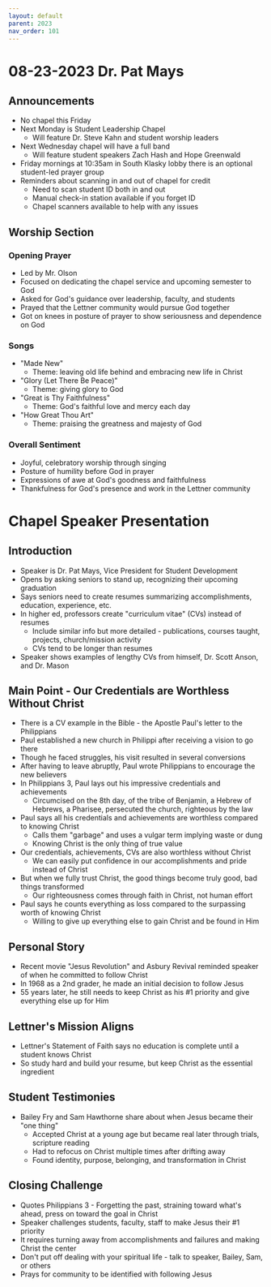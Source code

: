 ```yaml
---
layout: default
parent: 2023
nav_order: 101
---
```


# 08-23-2023 Dr. Pat Mays



## Announcements

- No chapel this Friday
- Next Monday is Student Leadership Chapel 
  - Will feature Dr. Steve Kahn and student worship leaders
- Next Wednesday chapel will have a full band
  - Will feature student speakers Zach Hash and Hope Greenwald
- Friday mornings at 10:35am in South Klasky lobby there is an optional student-led prayer group
- Reminders about scanning in and out of chapel for credit
  - Need to scan student ID both in and out
  - Manual check-in station available if you forget ID 
  - Chapel scanners available to help with any issues


## Worship Section

### Opening Prayer
- Led by Mr. Olson
- Focused on dedicating the chapel service and upcoming semester to God
- Asked for God's guidance over leadership, faculty, and students
- Prayed that the Lettner community would pursue God together
- Got on knees in posture of prayer to show seriousness and dependence on God

### Songs 
- "Made New" 
    - Theme: leaving old life behind and embracing new life in Christ
- "Glory (Let There Be Peace)"
    - Theme: giving glory to God
- "Great is Thy Faithfulness"
    - Theme: God's faithful love and mercy each day  
- "How Great Thou Art"
    - Theme: praising the greatness and majesty of God

### Overall Sentiment
- Joyful, celebratory worship through singing
- Posture of humility before God in prayer
- Expressions of awe at God's goodness and faithfulness
- Thankfulness for God's presence and work in the Lettner community


# Chapel Speaker Presentation

## Introduction
- Speaker is Dr. Pat Mays, Vice President for Student Development
- Opens by asking seniors to stand up, recognizing their upcoming graduation
- Says seniors need to create resumes summarizing accomplishments, education, experience, etc.
- In higher ed, professors create "curriculum vitae" (CVs) instead of resumes 
  - Include similar info but more detailed - publications, courses taught, projects, church/mission activity
  - CVs tend to be longer than resumes
- Speaker shows examples of lengthy CVs from himself, Dr. Scott Anson, and Dr. Mason

## Main Point - Our Credentials are Worthless Without Christ
- There is a CV example in the Bible - the Apostle Paul's letter to the Philippians
- Paul established a new church in Philippi after receiving a vision to go there
- Though he faced struggles, his visit resulted in several conversions 
- After having to leave abruptly, Paul wrote Philippians to encourage the new believers
- In Philippians 3, Paul lays out his impressive credentials and achievements
  - Circumcised on the 8th day, of the tribe of Benjamin, a Hebrew of Hebrews, a Pharisee, persecuted the church, righteous by the law
- Paul says all his credentials and achievements are worthless compared to knowing Christ
  - Calls them "garbage" and uses a vulgar term implying waste or dung
  - Knowing Christ is the only thing of true value
- Our credentials, achievements, CVs are also worthless without Christ
  - We can easily put confidence in our accomplishments and pride instead of Christ
- But when we fully trust Christ, the good things become truly good, bad things transformed
  - Our righteousness comes through faith in Christ, not human effort
- Paul says he counts everything as loss compared to the surpassing worth of knowing Christ
  - Willing to give up everything else to gain Christ and be found in Him

## Personal Story 
- Recent movie "Jesus Revolution" and Asbury Revival reminded speaker of when he committed to follow Christ
- In 1968 as a 2nd grader, he made an initial decision to follow Jesus
- 55 years later, he still needs to keep Christ as his #1 priority and give everything else up for Him

## Lettner's Mission Aligns
- Lettner's Statement of Faith says no education is complete until a student knows Christ
- So study hard and build your resume, but keep Christ as the essential ingredient

## Student Testimonies
- Bailey Fry and Sam Hawthorne share about when Jesus became their "one thing"
  - Accepted Christ at a young age but became real later through trials, scripture reading
  - Had to refocus on Christ multiple times after drifting away
  - Found identity, purpose, belonging, and transformation in Christ

## Closing Challenge
- Quotes Philippians 3 - Forgetting the past, straining toward what's ahead, press on toward the goal in Christ
- Speaker challenges students, faculty, staff to make Jesus their #1 priority
- It requires turning away from accomplishments and failures and making Christ the center
- Don't put off dealing with your spiritual life - talk to speaker, Bailey, Sam, or others
- Prays for community to be identified with following Jesus